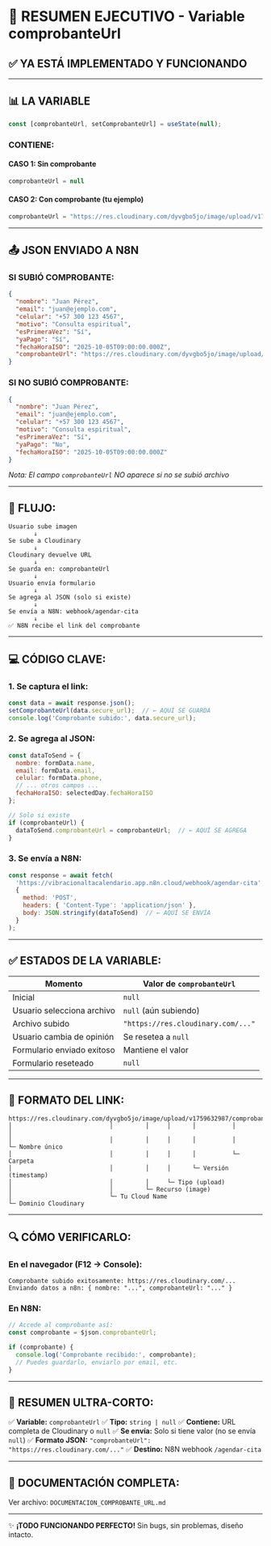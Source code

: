 # 🎯 RESUMEN EJECUTIVO - Variable comprobanteUrl

## ✅ **YA ESTÁ IMPLEMENTADO Y FUNCIONANDO**

---

## 📊 **LA VARIABLE**

```javascript
const [comprobanteUrl, setComprobanteUrl] = useState(null);
```

### **CONTIENE:**

#### **CASO 1: Sin comprobante**
```javascript
comprobanteUrl = null
```

#### **CASO 2: Con comprobante (tu ejemplo)**
```javascript
comprobanteUrl = "https://res.cloudinary.com/dyvgbo5jo/image/upload/v1759632987/comprobantes_pago/qo6oxukygrf78gpqzxca.jpg"
```

---

## 📤 **JSON ENVIADO A N8N**

### **SI SUBIÓ COMPROBANTE:**
```json
{
  "nombre": "Juan Pérez",
  "email": "juan@ejemplo.com",
  "celular": "+57 300 123 4567",
  "motivo": "Consulta espiritual",
  "esPrimeraVez": "Sí",
  "yaPago": "Sí",
  "fechaHoraISO": "2025-10-05T09:00:00.000Z",
  "comprobanteUrl": "https://res.cloudinary.com/dyvgbo5jo/image/upload/v1759632987/comprobantes_pago/qo6oxukygrf78gpqzxca.jpg"
}
```

### **SI NO SUBIÓ COMPROBANTE:**
```json
{
  "nombre": "Juan Pérez",
  "email": "juan@ejemplo.com",
  "celular": "+57 300 123 4567",
  "motivo": "Consulta espiritual",
  "esPrimeraVez": "Sí",
  "yaPago": "No",
  "fechaHoraISO": "2025-10-05T09:00:00.000Z"
}
```
*Nota: El campo `comprobanteUrl` NO aparece si no se subió archivo*

---

## 🔄 **FLUJO:**

```
Usuario sube imagen
       ↓
Se sube a Cloudinary
       ↓
Cloudinary devuelve URL
       ↓
Se guarda en: comprobanteUrl
       ↓
Usuario envía formulario
       ↓
Se agrega al JSON (solo si existe)
       ↓
Se envía a N8N: webhook/agendar-cita
       ↓
✅ N8N recibe el link del comprobante
```

---

## 💻 **CÓDIGO CLAVE:**

### **1. Se captura el link:**
```javascript
const data = await response.json();
setComprobanteUrl(data.secure_url);  // ← AQUÍ SE GUARDA
console.log('Comprobante subido:', data.secure_url);
```

### **2. Se agrega al JSON:**
```javascript
const dataToSend = {
  nombre: formData.name,
  email: formData.email,
  celular: formData.phone,
  // ... otros campos ...
  fechaHoraISO: selectedDay.fechaHoraISO
};

// Solo si existe
if (comprobanteUrl) {
  dataToSend.comprobanteUrl = comprobanteUrl;  // ← AQUÍ SE AGREGA
}
```

### **3. Se envía a N8N:**
```javascript
const response = await fetch(
  'https://vibracionaltacalendario.app.n8n.cloud/webhook/agendar-cita',
  {
    method: 'POST',
    headers: { 'Content-Type': 'application/json' },
    body: JSON.stringify(dataToSend)  // ← AQUÍ SE ENVÍA
  }
);
```

---

## ✅ **ESTADOS DE LA VARIABLE:**

| Momento | Valor de `comprobanteUrl` |
|---------|---------------------------|
| Inicial | `null` |
| Usuario selecciona archivo | `null` (aún subiendo) |
| Archivo subido | `"https://res.cloudinary.com/..."` |
| Usuario cambia de opinión | Se resetea a `null` |
| Formulario enviado exitoso | Mantiene el valor |
| Formulario reseteado | `null` |

---

## 🎨 **FORMATO DEL LINK:**

```
https://res.cloudinary.com/dyvgbo5jo/image/upload/v1759632987/comprobantes_pago/qo6oxukygrf78gpqzxca.jpg
│                           │         │     │      │          │                    │
│                           │         │     │      │          │                    └─ Nombre único
│                           │         │     │      │          └─ Carpeta
│                           │         │     │      └─ Versión (timestamp)
│                           │         │     └─ Tipo (upload)
│                           │         └─ Recurso (image)
│                           └─ Tu Cloud Name
└─ Dominio Cloudinary
```

---

## 🔍 **CÓMO VERIFICARLO:**

### **En el navegador (F12 → Console):**
```
Comprobante subido exitosamente: https://res.cloudinary.com/...
Enviando datos a n8n: { nombre: "...", comprobanteUrl: "..." }
```

### **En N8N:**
```javascript
// Accede al comprobante así:
const comprobante = $json.comprobanteUrl;

if (comprobante) {
  console.log('Comprobante recibido:', comprobante);
  // Puedes guardarlo, enviarlo por email, etc.
}
```

---

## 🎯 **RESUMEN ULTRA-CORTO:**

✅ **Variable:** `comprobanteUrl`
✅ **Tipo:** `string | null`
✅ **Contiene:** URL completa de Cloudinary o `null`
✅ **Se envía:** Solo si tiene valor (no se envía `null`)
✅ **Formato JSON:** `"comprobanteUrl": "https://res.cloudinary.com/..."`
✅ **Destino:** N8N webhook `/agendar-cita`

---

## 📁 **DOCUMENTACIÓN COMPLETA:**

Ver archivo: `DOCUMENTACION_COMPROBANTE_URL.md`

---

✨ **¡TODO FUNCIONANDO PERFECTO!** Sin bugs, sin problemas, diseño intacto.
